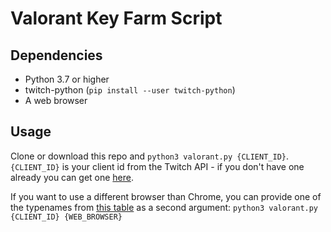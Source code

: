 # Valorant Key Farm Script

## Dependencies

* Python 3.7 or higher
* twitch-python (`pip install --user twitch-python`)
* A web browser

## Usage

Clone or download this repo and `python3 valorant.py {CLIENT_ID}`. `{CLIENT_ID}` is your client id from the Twitch API - if you don't have one already you can get one [here](https://dev.twitch.tv/docs/v5#getting-a-client-id).

If you want to use a different browser than Chrome, you can provide one of the typenames from [this table](https://docs.python.org/3/library/webbrowser.html#webbrowser.register) as a second argument:
```python3 valorant.py {CLIENT_ID} {WEB_BROWSER}```
